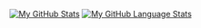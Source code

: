 
[![My GitHub Stats](https://github-readme-stats.vercel.app/api/?username=keithgaines&count_private=true&theme=tokyonight&showicons=true)]()
[![My GitHub Language Stats](https://github-readme-stats.vercel.app/api/top-langs/?username=keithgaines&langs_count=5&theme=tokyonight)]()
